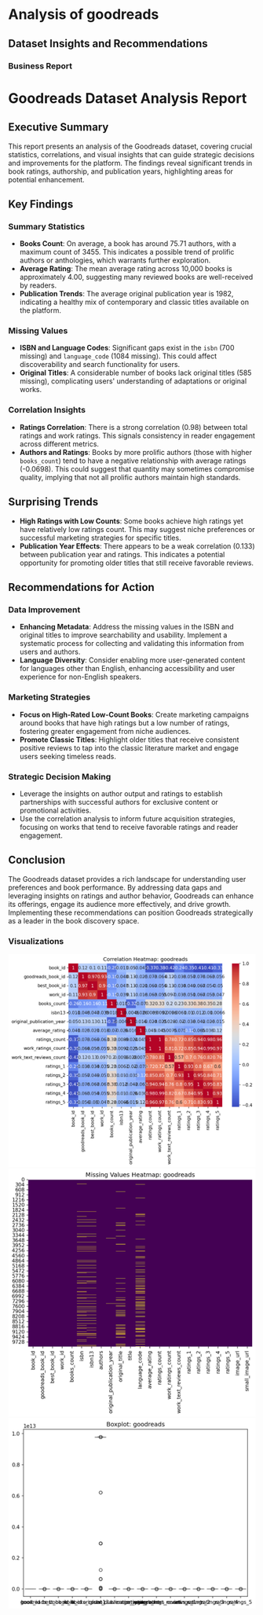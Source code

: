 # Analysis of goodreads

## Dataset Insights and Recommendations

### Business Report
# Goodreads Dataset Analysis Report

## Executive Summary

This report presents an analysis of the Goodreads dataset, covering crucial statistics, correlations, and visual insights that can guide strategic decisions and improvements for the platform. The findings reveal significant trends in book ratings, authorship, and publication years, highlighting areas for potential enhancement.

## Key Findings

### Summary Statistics

- **Books Count**: On average, a book has around 75.71 authors, with a maximum count of 3455. This indicates a possible trend of prolific authors or anthologies, which warrants further exploration.
- **Average Rating**: The mean average rating across 10,000 books is approximately 4.00, suggesting many reviewed books are well-received by readers.
- **Publication Trends**: The average original publication year is 1982, indicating a healthy mix of contemporary and classic titles available on the platform.

### Missing Values

- **ISBN and Language Codes**: Significant gaps exist in the `isbn` (700 missing) and `language_code` (1084 missing). This could affect discoverability and search functionality for users.
- **Original Titles**: A considerable number of books lack original titles (585 missing), complicating users' understanding of adaptations or original works.

### Correlation Insights

- **Ratings Correlation**: There is a strong correlation (0.98) between total ratings and work ratings. This signals consistency in reader engagement across different metrics.
- **Authors and Ratings**: Books by more prolific authors (those with higher `books_count`) tend to have a negative relationship with average ratings (-0.0698). This could suggest that quantity may sometimes compromise quality, implying that not all prolific authors maintain high standards.

## Surprising Trends

- **High Ratings with Low Counts**: Some books achieve high ratings yet have relatively low ratings count. This may suggest niche preferences or successful marketing strategies for specific titles.
- **Publication Year Effects**: There appears to be a weak correlation (0.133) between publication year and ratings. This indicates a potential opportunity for promoting older titles that still receive favorable reviews.

## Recommendations for Action

### Data Improvement

- **Enhancing Metadata**: Address the missing values in the ISBN and original titles to improve searchability and usability. Implement a systematic process for collecting and validating this information from users and authors.
- **Language Diversity**: Consider enabling more user-generated content for languages other than English, enhancing accessibility and user experience for non-English speakers.

### Marketing Strategies

- **Focus on High-Rated Low-Count Books**: Create marketing campaigns around books that have high ratings but a low number of ratings, fostering greater engagement from niche audiences.
- **Promote Classic Titles**: Highlight older titles that receive consistent positive reviews to tap into the classic literature market and engage users seeking timeless reads.

### Strategic Decision Making

- Leverage the insights on author output and ratings to establish partnerships with successful authors for exclusive content or promotional activities.
- Use the correlation analysis to inform future acquisition strategies, focusing on works that tend to receive favorable ratings and reader engagement.

## Conclusion

The Goodreads dataset provides a rich landscape for understanding user preferences and book performance. By addressing data gaps and leveraging insights on ratings and author behavior, Goodreads can enhance its offerings, engage its audience more effectively, and drive growth. Implementing these recommendations can position Goodreads strategically as a leader in the book discovery space.

### Visualizations
![goodreads_correlation_heatmap.png](goodreads_correlation_heatmap.png)
![goodreads_missing_values_heatmap.png](goodreads_missing_values_heatmap.png)
![goodreads_boxplot.png](goodreads_boxplot.png)
